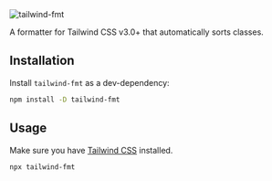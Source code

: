 <img src="https://github.com/nedaras/tailwind-fmt/blob/master/assets/logo.png?raw=true" alt="tailwind-fmt" />

A formatter for Tailwind CSS v3.0+ that automatically sorts classes.

## Installation

Install `tailwind-fmt` as a dev-dependency:

```sh
npm install -D tailwind-fmt
```

## Usage

Make sure you have [Tailwind CSS](https://tailwindcss.com/docs/installation) installed.

```sh
npx tailwind-fmt
```
